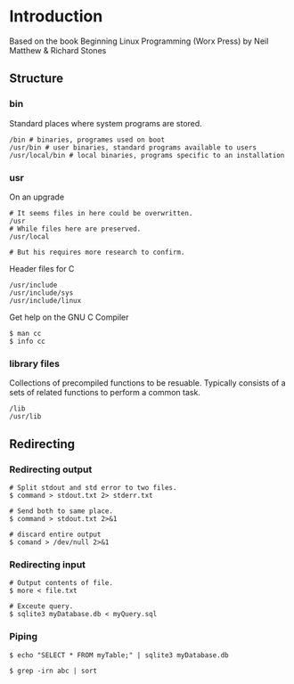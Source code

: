 # Introduction

Based on the book
    Beginning Linux Programming (Worx Press) by Neil Matthew & Richard Stones


## Structure

### bin

Standard places where system programs are stored.
```
/bin # binaries, programes used on boot
/usr/bin # user binaries, standard programs available to users
/usr/local/bin # local binaries, programs specific to an installation
```

### usr

On an upgrade
```
# It seems files in here could be overwritten.
/usr
# While files here are preserved.
/usr/local

# But his requires more research to confirm.
```

Header files for C
```
/usr/include
/usr/include/sys
/usr/include/linux
```


Get help on the GNU C Compiler

```
$ man cc
$ info cc
```


### library files

Collections of precompiled functions to be resuable. Typically consists
of a sets of related functions to perform a common task.
```
/lib
/usr/lib
```



## Redirecting

### Redirecting output

```
# Split stdout and std error to two files.
$ command > stdout.txt 2> stderr.txt

# Send both to same place.
$ command > stdout.txt 2>&1

# discard entire output
$ comand > /dev/null 2>&1
```

### Redirecting input

```
# Output contents of file.
$ more < file.txt

# Exceute query.
$ sqlite3 myDatabase.db < myQuery.sql
```

### Piping

```
$ echo "SELECT * FROM myTable;" | sqlite3 myDatabase.db

$ grep -irn abc | sort
```
